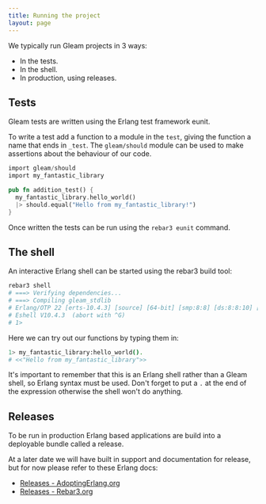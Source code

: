 ```yaml
---
title: Running the project
layout: page
---
```


We typically run Gleam projects in 3 ways:

- In the tests.
- In the shell.
- In production, using releases.


## Tests

Gleam tests are written using the Erlang test framework eunit.

To write a test add a function to a module in the `test`, giving the function
a name that ends in `_test`. The `gleam/should` module can be used to make
assertions about the behaviour of our code.

```rust
import gleam/should
import my_fantastic_library

pub fn addition_test() {
  my_fantastic_library.hello_world()
  |> should.equal("Hello from my_fantastic_library!")
}
```

Once written the tests can be run using the `rebar3 eunit` command.


## The shell

An interactive Erlang shell can be started using the rebar3 build tool:

```sh
rebar3 shell
# ===> Verifying dependencies...
# ===> Compiling gleam_stdlib
# Erlang/OTP 22 [erts-10.4.3] [source] [64-bit] [smp:8:8] [ds:8:8:10] [async-threads:1]
# Eshell V10.4.3  (abort with ^G)
# 1>
```

Here we can try out our functions by typing them in:

```sh
1> my_fantastic_library:hello_world().
# <<"Hello from my_fantastic_library">>
```

It's important to remember that this is an Erlang shell rather than a Gleam
shell, so Erlang syntax must be used. Don't forget to put a `.` at the end of
the expression otherwise the shell won't do anything.


## Releases

To be run in production Erlang based applications are build into a deployable
bundle called a release.

At a later date we will have built in support and documentation for release,
but for now please refer to these Erlang docs:

- [Releases - AdoptingErlang.org](https://adoptingerlang.org/docs/production/releases/)
- [Releases - Rebar3.org](https://rebar3.org/docs/deployment/releases/)
